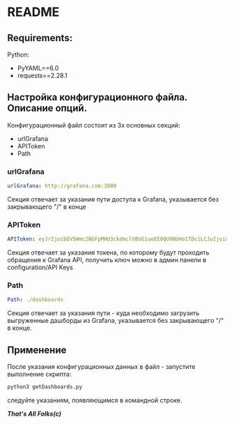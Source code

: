 # README 
## Requirements:
Python:
- PyYAML==6.0
- requests==2.28.1




## Настройка конфигурационного файла. Описание опций.
Конфигурационный файл состоит из 3х основных секций:
- urlGrafana
- APIToken
- Path

### urlGrafana
```yaml
urlGrafana: http://grafana.com:3000
```
Секция отвечает за указания пути доступа к Grafana, указывается без закрывающего "/" в конце

### APIToken
```yaml
APIToken: eyJrIjoibDV5Wmc2NGFpMHU3ckdmclVBUG1ueEE0QU9NUHo1TDciLCJuIjoidGVzdCIsImlkIjoxMTN9
```
Секция отвечает за указания токена, по которому будут проходить обращения к Grafana API, получить ключ можно в админ панели в configuration/API Keys

### Path
```yaml
Path: ./dashboards
```
Секция отвечает за указания пути - куда необходимо загрузить выгруженные дашборды из Grafana, указывается без закрывающего "/" в конце.

## Применение
После указания конфигурационных данных в файл - запустите выполнение скрипта:
```sh
python3 getDashboards.py
```
следуйте указаниям, появляющимся в командной строке.

***That's All Folks(c)***
